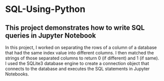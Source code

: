 # SQL-Using-Python
## This project demonstrates how to write SQL queries in Jupyter Notebook
In this project, I worked on separating the rows of a column of a database that had the same index value into different columns. I then matched the strings of those separated columns to return 0 (if different) and 1 (if same).  
I used the SQLite3 database engine to create a connection object that connects to the database and executes the SQL statements in Jupyter Notebooks.
